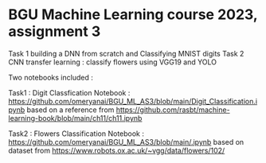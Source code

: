 # BGU Machine Learning course 2023, assignment 3
Task 1  building a DNN from scratch and Classifying MNIST digits
Task 2  CNN transfer learning : classify flowers using VGG19 and YOLO

Two notebooks included :

Task1 :  Digit Classfication 
Notebook : https://github.com/omeryanai/BGU_ML_AS3/blob/main/Digit_Classification.ipynb
based on a reference from https://github.com/rasbt/machine-learning-book/blob/main/ch11/ch11.ipynb

Task2 : Flowers Classification
Notebook : https://github.com/omeryanai/BGU_ML_AS3/blob/main/.ipynb
based on dataset from https://www.robots.ox.ac.uk/~vgg/data/flowers/102/
